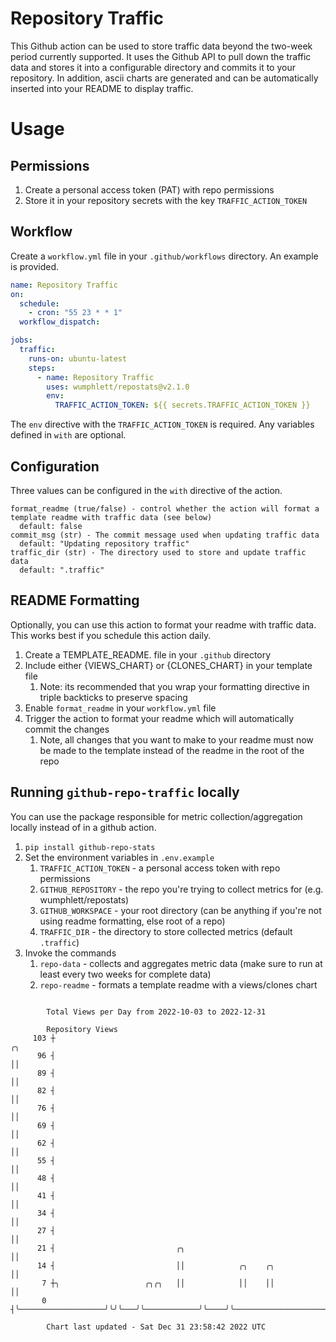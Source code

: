 # Repository Traffic

This Github action can be used to store traffic data beyond the two-week period currently supported.
It uses the Github API to pull down the traffic data and stores it into a configurable directory and commits it to your 
repository. In addition, ascii charts are generated and can be automatically inserted into your README to display traffic.

# Usage
## Permissions
1. Create a personal access token (PAT) with repo permissions
2. Store it in your repository secrets with the key `TRAFFIC_ACTION_TOKEN`

## Workflow
Create a `workflow.yml` file in your `.github/workflows` directory. An example is provided.

```yaml
name: Repository Traffic
on:
  schedule:
    - cron: "55 23 * * 1"
  workflow_dispatch:

jobs:
  traffic:
    runs-on: ubuntu-latest
    steps:
      - name: Repository Traffic
        uses: wumphlett/repostats@v2.1.0
        env:
          TRAFFIC_ACTION_TOKEN: ${{ secrets.TRAFFIC_ACTION_TOKEN }}
```
The `env` directive with the `TRAFFIC_ACTION_TOKEN` is required. Any variables defined in `with` are optional.

## Configuration
Three values can be configured in the `with` directive of the action.
```
format_readme (true/false) - control whether the action will format a template readme with traffic data (see below)
  default: false
commit_msg (str) - The commit message used when updating traffic data
  default: "Updating repository traffic"
traffic_dir (str) - The directory used to store and update traffic data
  default: ".traffic"
```

## README Formatting
Optionally, you can use this action to format your readme with traffic data. This works best if you schedule this action
daily.

1. Create a TEMPLATE_README.<any type> file in your `.github` directory
2. Include either {VIEWS_CHART} or {CLONES_CHART} in your template file
   1. Note: its recommended that you wrap your formatting directive in triple backticks to preserve spacing
3. Enable `format_readme` in your `workflow.yml` file
4. Trigger the action to format your readme which will automatically commit the changes
   1. Note, all changes that you want to make to your readme must now be made to the template instead of the readme in the root of the repo

## Running `github-repo-traffic` locally
You can use the package responsible for metric collection/aggregation locally instead of in a github action.

1. `pip install github-repo-stats`
2. Set the environment variables in `.env.example`
   1. `TRAFFIC_ACTION_TOKEN` - a personal access token with repo permissions
   2. `GITHUB_REPOSITORY` - the repo you're trying to collect metrics for (e.g. wumphlett/repostats)
   3. `GITHUB_WORKSPACE` - your root directory (can be anything if you're not using readme formatting, else root of a repo)
   4. `TRAFFIC_DIR` - the directory to store collected metrics (default `.traffic`)
3. Invoke the commands
   1. `repo-data` - collects and aggregates metric data (make sure to run at least every two weeks for complete data)
   2. `repo-readme` - formats a template readme with a views/clones chart

```

        Total Views per Day from 2022-10-03 to 2022-12-31

        Repository Views
     103 ┼                                                                      ╭╮
      96 ┤                                                                      ││
      89 ┤                                                                      ││
      82 ┤                                                                      ││
      76 ┤                                                                      ││
      69 ┤                                                                      ││
      62 ┤                                                                      ││
      55 ┤                                                                      ││
      48 ┤                                                                      ││
      41 ┤                                                                      ││
      34 ┤                                                                      ││
      27 ┤                                                                      ││
      21 ┤                           ╭╮                                         ││
      14 ┤                           ││            ╭╮    ╭╮                     ││
       7 ┼╮                   ╭╮╭╮   ││            ││    ││                     ││
       0 ┤╰───────────────────╯╰╯╰───╯╰────────────╯╰────╯╰─────────────────────╯╰─────────────────

        Chart last updated - Sat Dec 31 23:58:42 2022 UTC
        
```
